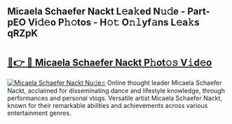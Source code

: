 ## Micaela Schaefer Nackt L𝚎a𝚔ed N𝚞𝚍e - Part-pEO Vi𝚍𝚎o P𝚑𝚘tos - H𝚘𝚝 O𝚗𝚕yf𝚊ns L𝚎a𝚔s qRZpK

# <h2><a href="http://kfbjifw.oniu.top/?m=Micaela+Schaefer+Nackt">🔗👉 🔴 Micaela Schaefer Nackt P𝚑ot𝚘𝚜 V𝚒d𝚎o</a></h2>

[![Micaela Schaefer Nackt Nu𝚍e𝚜](https://i.imgur.com/0qMVB7G.gif)](http://kfbjifw.oniu.top/?m=Micaela+Schaefer+Nackt)
Online thought leader Micaela Schaefer Nackt, acclaimed for disseminating dance and lifestyle knowledge, through performances and personal vlogs. Versatile artist Micaela Schaefer Nackt, known for their remarkable abilities and achievements across various entertainment genres.  
